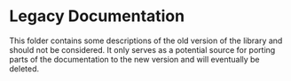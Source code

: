 # Legacy Documentation

This folder contains some descriptions of the old version of the library and should not be considered.
It only serves as a potential source for porting parts of the documentation to the new version
and will eventually be deleted.